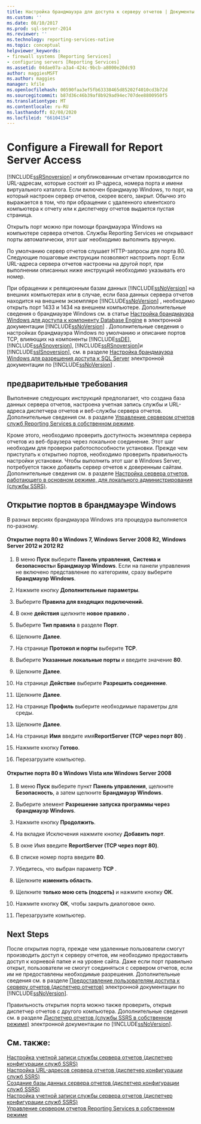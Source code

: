 ```yaml
---
title: Настройка брандмауэра для доступа к серверу отчетов | Документы Майкрософт
ms.custom: ''
ms.date: 08/10/2017
ms.prod: sql-server-2014
ms.reviewer: ''
ms.technology: reporting-services-native
ms.topic: conceptual
helpviewer_keywords:
- firewall systems [Reporting Services]
- configuring servers [Reporting Services]
ms.assetid: 04dae07a-a3a4-424c-9bcb-a8000e20dc93
author: maggiesMSFT
ms.author: maggies
manager: kfile
ms.openlocfilehash: 00590faa3ef5fb63338465d85202f4010cd3b72d
ms.sourcegitcommit: b87d36c46b39af8b929ad94ec707dee8800950f5
ms.translationtype: MT
ms.contentlocale: ru-RU
ms.lasthandoff: 02/08/2020
ms.locfileid: "66104154"
---
```

# <a name="configure-a-firewall-for-report-server-access"></a>Configure a Firewall for Report Server Access
  [!INCLUDE[ssRSnoversion](../../includes/ssrsnoversion-md.md)] и опубликованным отчетам производится по URL-адресам, которые состоят из IP-адреса, номера порта и имени виртуального каталога. Если включен брандмауэр Windows, то порт, на который настроен сервер отчетов, скорее всего, закрыт. Обычно это выражается в том, что при обращении с удаленного клиентского компьютера к отчету или к диспетчеру отчетов выдается пустая страница.  
  
 Открыть порт можно при помощи брандмауэра Windows на компьютере сервера отчетов. Службы Reporting Services не открывают порты автоматически, этот шаг необходимо выполнить вручную.  
  
 По умолчанию сервер отчетов слушает HTTP-запросы для порта 80. Следующие пошаговые инструкции позволяют настроить порт. Если URL-адреса сервера отчетов настроены на другой порт, при выполнении описанных ниже инструкций необходимо указывать его номер.  
  
 При обращении к реляционным базам данных [!INCLUDE[ssNoVersion](../../includes/ssnoversion-md.md)] на внешних компьютерах или в случае, если база данных сервера отчетов находится на внешнем экземпляре [!INCLUDE[ssNoVersion](../../includes/ssnoversion-md.md)] , необходимо открыть порт 1433 и 1434 на внешнем компьютере. Дополнительные сведения о брандмауэре Windows см. в статье [Настройка брандмауэра Windows для доступа к компоненту Database Engine](../../database-engine/configure-windows/configure-a-windows-firewall-for-database-engine-access.md) в электронной документации [!INCLUDE[ssNoVersion](../../includes/ssnoversion-md.md)] . Дополнительные сведения о настройках брандмауэра Windows по умолчанию и описание портов TCP, влияющих на компоненты [!INCLUDE[ssDE](../../includes/ssde-md.md)], [!INCLUDE[ssASnoversion](../../includes/ssasnoversion-md.md)], [!INCLUDE[ssRSnoversion](../../includes/ssrsnoversion-md.md)]и [!INCLUDE[ssISnoversion](../../includes/ssisnoversion-md.md)], см. в разделе [Настройка брандмауэра Windows для разрешения доступа к SQL Server](../../sql-server/install/configure-the-windows-firewall-to-allow-sql-server-access.md) электронной документации по [!INCLUDE[ssNoVersion](../../includes/ssnoversion-md.md)] .  
  
## <a name="prerequisites"></a>предварительные требования  
 Выполнение следующих инструкций предполагает, что создана база данных сервера отчетов, настроена учетная запись службы и URL-адреса диспетчера отчетов и веб-службы сервера отчетов. Дополнительные сведения см. в разделе [Управление сервером отчетов служб Reporting Services в собственном режиме](manage-a-reporting-services-native-mode-report-server.md).  
  
 Кроме этого, необходимо проверить доступность экземпляра сервера отчетов из веб-браузера через локальное соединение. Этот шаг необходим для проверки работоспособности установки. Прежде чем приступать к открытию портов, необходимо проверить правильность настройки установки. Чтобы выполнить этот шаг в Windows Server, потребуется также добавить сервер отчетов к доверенным сайтам. Дополнительные сведения см. в разделе [Настройка сервера отчетов, работающего в основном режиме, для локального администрирования (службы SSRS)](configure-a-native-mode-report-server-for-local-administration-ssrs.md).  
  
## <a name="opening-ports-in-windows-firewall"></a>Открытие портов в брандмауэре Windows  
 В разных версиях брандмауэра Windows эта процедура выполняется по-разному.  
  
#### <a name="to-open-port-80-on-windows-7-windows-server-2008-r2-windows-server-2012-and-2012-r2"></a>Открытие порта 80 в Windows 7, Windows Server 2008 R2, Windows Server 2012 и 2012 R2  
  
1.  В меню **Пуск** выберите **Панель управления**, **Система и безопасность**и **Брандмауэр Windows**. Если на панели управления не включено представление по категориям, сразу выберите **Брандмауэр Windows**.  
  
2.  Нажмите кнопку **Дополнительные параметры**.  
  
3.  Выберите **Правила для входящих подключений.**  
  
4.  В окне **действия** щелкните **новое правило** **.**  
  
5.  Выберите **Тип правила** в разделе **Порт**.  
  
6.  Щелкните **Далее**.  
  
7.  На странице **Протокол и порты** выберите **TCP**.  
  
8.  Выберите **Указанные локальные порты** и введите значение **80**.  
  
9. Щелкните **Далее**.  
  
10. На странице **Действие** выберите **Разрешить соединение**.  
  
11. Щелкните **Далее**.  
  
12. На странице **Профиль** выберите необходимые параметры для среды.  
  
13. Щелкните **Далее**.  
  
14. На странице **Имя** введите имя**ReportServer (TCP через порт 80)** .  
  
15. Нажмите кнопку **Готово**.  
  
16. Перезагрузите компьютер.  
  
#### <a name="to-open-port-80-on-windows-vista-or-windows-server-2008"></a>Открытие порта 80 в Windows Vista или Windows Server 2008  
  
1.  В меню **Пуск** выберите пункт **Панель управления**, щелкните **Безопасность**, а затем щелкните **Брандмауэр Windows**.  
  
2.  Выберите элемент **Разрешение запуска программы через брандмауэр Windows**.  
  
3.  Нажмите кнопку **Продолжить**.  
  
4.  На вкладке Исключения нажмите кнопку **Добавить порт**.  
  
5.  В окне Имя введите **ReportServer (TCP через порт 80)**.  
  
6.  В списке номер порта введите **80**.  
  
7.  Убедитесь, что выбран параметр **TCP** .  
  
8.  Щелкните **изменить область**.  
  
9. Щелкните **только мою сеть (подсеть)** и нажмите кнопку **ОК**.  
  
10. Нажмите кнопку **ОК**, чтобы закрыть диалоговое окно.  
  
11. Перезагрузите компьютер.  
  
## <a name="next-steps"></a>Next Steps  
 После открытия порта, прежде чем удаленные пользователи смогут производить доступ к серверу отчетов, им необходимо предоставить доступ к корневой папке и на уровне сайта. Даже если порт правильно открыт, пользователи не смогут соединяться с сервером отчетов, если им не предоставлены необходимые разрешения. Дополнительные сведения см. в разделе [Предоставление пользователям доступа к серверу отчетов (диспетчер отчетов)](../security/grant-user-access-to-a-report-server.md) электронной документации по [!INCLUDE[ssNoVersion](../../includes/ssnoversion-md.md)].  
  
 Правильность открытия порта можно также проверить, открыв диспетчер отчетов с другого компьютера. Дополнительные сведения см. в разделе [Диспетчер отчетов (службы SSRS в собственном режиме)](../report-manager-ssrs-native-mode.md) электронной документации по [!INCLUDE[ssNoVersion](../../includes/ssnoversion-md.md)].  
  
## <a name="see-also"></a>См. также:  
 [Настройка учетной записи службы сервера отчетов (диспетчер конфигурации служб SSRS)](../install-windows/configure-the-report-server-service-account-ssrs-configuration-manager.md)   
 [Настройка URL-адресов сервера отчетов (диспетчер конфигурации служб SSRS)](../install-windows/configure-report-server-urls-ssrs-configuration-manager.md)   
 [Создание базы данных сервера отчетов (диспетчер конфигурации служб SSRS)](../../sql-server/install/create-a-report-server-database-ssrs-configuration-manager.md)   
 [Настройка учетной записи службы сервера отчетов (диспетчер конфигурации служб SSRS)](../install-windows/configure-the-report-server-service-account-ssrs-configuration-manager.md)   
 [Управление сервером отчетов Reporting Services в собственном режиме](manage-a-reporting-services-native-mode-report-server.md)  
  
  
